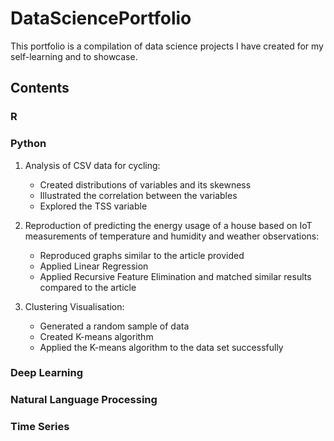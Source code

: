 # DataSciencePortfolio
This portfolio is a compilation of data science projects I have created for my self-learning and to showcase.


## Contents

### R



### Python

1. Analysis of CSV data for cycling:
    * Created distributions of variables and its skewness
    * Illustrated the correlation between the variables
    * Explored the TSS variable

2. Reproduction of predicting the energy usage of a house based on IoT measurements of temperature and humidity and weather observations:
    * Reproduced graphs similar to the article provided
    * Applied Linear Regression
    * Applied Recursive Feature Elimination and matched similar results compared to the article

3. Clustering Visualisation:
    * Generated a random sample of data
    * Created K-means algorithm
    * Applied the K-means algorithm to the data set successfully

### Deep Learning



### Natural Language Processing



### Time Series

